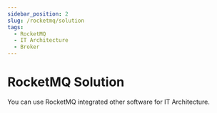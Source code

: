 ```yaml
---
sidebar_position: 2
slug: /rocketmq/solution
tags:
  - RocketMQ
  - IT Architecture
  - Broker
---
```


# RocketMQ Solution
  
You can use RocketMQ integrated other software for IT Architecture.




